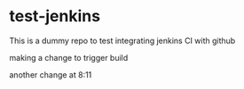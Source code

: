 # test-jenkins

This is a dummy repo to test integrating jenkins CI with github

making a change to trigger build

another change at 8:11

